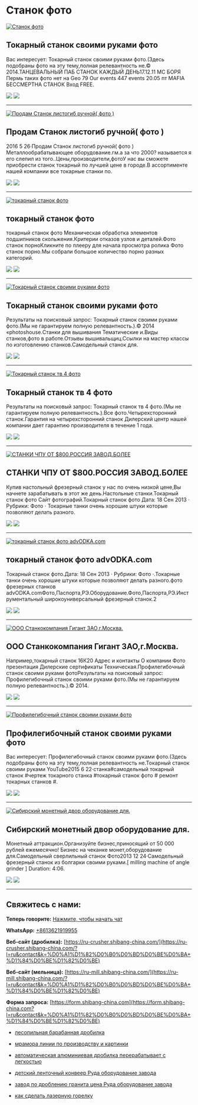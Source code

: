 # Станок фото

<a href="https://swt.shibang-china.com/?l=ru&img&k=%D0%A1%D1%82%D0%B0%D0%BD%D0%BE%D0%BA+%D1%84%D0%BE%D1%82%D0%BE" target="_blank">![Станок фото](http://static.shibang-china.com/all-800x300/883.jpg)</a>

## Токарный станок своими руками фото
Вас интересует: Токарный станок своими руками фото.(Здесь подобраны фото на эту тему,полная релевантность не.© 2014.ТАНЦЕВАЛЬНЫЙ ПАБ СТАНОК КАЖДЫЙ ДЕНЬ17.12.11 МС БОРЯ Пермь таких фото нет на Geo 79 Our events 447 events 20.05 пт MAFIA БЕССМЕРТНА СТАНОК Вход FREE.


<a href="https://whatsapp.shibangsoft.com/WhatsApp.php" target="_blank" title="WhatsApp">![](http://static.shibang-china.com/icon/whatsapp.png)</a> <a href="https://swt.shibang-china.com/?l=ru&icon&k=%D0%A1%D1%82%D0%B0%D0%BD%D0%BE%D0%BA+%D1%84%D0%BE%D1%82%D0%BE" target="_blank">![](http://static.shibang-china.com/icon/chat-ru.png)</a>

---

<a href="https://swt.shibang-china.com/?l=ru&img&k=%D0%A1%D1%82%D0%B0%D0%BD%D0%BE%D0%BA+%D1%84%D0%BE%D1%82%D0%BE" target="_blank">![Продам Станок листогиб ручной( фото )](http://static.shibang-china.com/all-800x300/1306.jpg)</a>

## Продам Станок листогиб ручной( фото )
2016 5 26·Продам Станок листогиб ручной( фото ) Металлообрабатывающее оборудование.гм.а за что 2000? называется я его слепил из того..Цены,производители,фотоУ нас вы сможете приобрести станок токарный по лучшей цене в городе.В ассортименте нашей компании все токарные станки по.


<a href="https://whatsapp.shibangsoft.com/WhatsApp.php" target="_blank" title="WhatsApp">![](http://static.shibang-china.com/icon/whatsapp.png)</a> <a href="https://swt.shibang-china.com/?l=ru&icon&k=%D0%A1%D1%82%D0%B0%D0%BD%D0%BE%D0%BA+%D1%84%D0%BE%D1%82%D0%BE" target="_blank">![](http://static.shibang-china.com/icon/chat-ru.png)</a>

---

<a href="https://swt.shibang-china.com/?l=ru&img&k=%D0%A1%D1%82%D0%B0%D0%BD%D0%BE%D0%BA+%D1%84%D0%BE%D1%82%D0%BE" target="_blank">![токарный станок фото](http://static.shibang-china.com/all-800x300/1230.jpg)</a>

## токарный станок фото
токарный станок фото Механическая обработка элементов подшипников скольжения.Критерии отказов узлов и деталей.Фото станок порноКликните по плееру для начала просмотра ролика Фото станок порно.Мы собрали большое количество порно разных категорий.


<a href="https://whatsapp.shibangsoft.com/WhatsApp.php" target="_blank" title="WhatsApp">![](http://static.shibang-china.com/icon/whatsapp.png)</a> <a href="https://swt.shibang-china.com/?l=ru&icon&k=%D0%A1%D1%82%D0%B0%D0%BD%D0%BE%D0%BA+%D1%84%D0%BE%D1%82%D0%BE" target="_blank">![](http://static.shibang-china.com/icon/chat-ru.png)</a>

---

<a href="https://swt.shibang-china.com/?l=ru&img&k=%D0%A1%D1%82%D0%B0%D0%BD%D0%BE%D0%BA+%D1%84%D0%BE%D1%82%D0%BE" target="_blank">![Токарный станок своими руками фото](http://static.shibang-china.com/all-800x300/231.jpg)</a>

## Токарный станок своими руками фото
Результаты на поисковый запрос: Токарный станок своими руками фото.(Мы не гарантируем полную релевантность.).© 2014 «photoshouse.Станки для вышивания Тематические и.Виды станков,фото в работе.Отзывы вышивальщиц.Ссылки на мастер классы по изготовлению станков.Самодельный станок для.


<a href="https://whatsapp.shibangsoft.com/WhatsApp.php" target="_blank" title="WhatsApp">![](http://static.shibang-china.com/icon/whatsapp.png)</a> <a href="https://swt.shibang-china.com/?l=ru&icon&k=%D0%A1%D1%82%D0%B0%D0%BD%D0%BE%D0%BA+%D1%84%D0%BE%D1%82%D0%BE" target="_blank">![](http://static.shibang-china.com/icon/chat-ru.png)</a>

---

<a href="https://swt.shibang-china.com/?l=ru&img&k=%D0%A1%D1%82%D0%B0%D0%BD%D0%BE%D0%BA+%D1%84%D0%BE%D1%82%D0%BE" target="_blank">![Токарный станок тв 4 фото](http://static.shibang-china.com/all-800x300/1322.jpg)</a>

## Токарный станок тв 4 фото
Результаты на поисковый запрос: Токарный станок тв 4 фото.(Мы не гарантируем полную релевантность.).Все фото.Четырехсторонний станок.Гарантия на четырехсторонний станок Дилерский центр нашей компании дает гарантию производителя в течение 1 года.


<a href="https://whatsapp.shibangsoft.com/WhatsApp.php" target="_blank" title="WhatsApp">![](http://static.shibang-china.com/icon/whatsapp.png)</a> <a href="https://swt.shibang-china.com/?l=ru&icon&k=%D0%A1%D1%82%D0%B0%D0%BD%D0%BE%D0%BA+%D1%84%D0%BE%D1%82%D0%BE" target="_blank">![](http://static.shibang-china.com/icon/chat-ru.png)</a>

---

<a href="https://swt.shibang-china.com/?l=ru&img&k=%D0%A1%D1%82%D0%B0%D0%BD%D0%BE%D0%BA+%D1%84%D0%BE%D1%82%D0%BE" target="_blank">![СТАНКИ ЧПУ ОТ $800.РОССИЯ ЗАВОД.БОЛЕЕ](http://static.shibang-china.com/all-800x300/970.jpg)</a>

## СТАНКИ ЧПУ ОТ $800.РОССИЯ ЗАВОД.БОЛЕЕ
Купив настольный фрезерный станок у нас по очень низкой цене,Вы начнете зарабатывать в этот же день.Настольные станки.Токарный станок фото Сайт фотографий.Токарный станок фото Дата: 18 Сен 2013 · Рубрики: Фото · Токарные танки очень хорошие штуки которые позволяют делать разного.


<a href="https://whatsapp.shibangsoft.com/WhatsApp.php" target="_blank" title="WhatsApp">![](http://static.shibang-china.com/icon/whatsapp.png)</a> <a href="https://swt.shibang-china.com/?l=ru&icon&k=%D0%A1%D1%82%D0%B0%D0%BD%D0%BE%D0%BA+%D1%84%D0%BE%D1%82%D0%BE" target="_blank">![](http://static.shibang-china.com/icon/chat-ru.png)</a>

---

<a href="https://swt.shibang-china.com/?l=ru&img&k=%D0%A1%D1%82%D0%B0%D0%BD%D0%BE%D0%BA+%D1%84%D0%BE%D1%82%D0%BE" target="_blank">![токарный станок фото advODKA.com](http://static.shibang-china.com/all-800x300/1355.jpg)</a>

## токарный станок фото advODKA.com
Токарный станок фото.Дата: 18 Сен 2013 · Рубрики: Фото ·.Токарные танки очень хорошие штуки которые позволяют делать разного.фото фрезерных станков advODKA.comФото,Паспорта,РЭ.Оборудование.Фото,Паспорта,РЭ.Инструментальный широкоуниверсальный фрезерный станок.2


<a href="https://whatsapp.shibangsoft.com/WhatsApp.php" target="_blank" title="WhatsApp">![](http://static.shibang-china.com/icon/whatsapp.png)</a> <a href="https://swt.shibang-china.com/?l=ru&icon&k=%D0%A1%D1%82%D0%B0%D0%BD%D0%BE%D0%BA+%D1%84%D0%BE%D1%82%D0%BE" target="_blank">![](http://static.shibang-china.com/icon/chat-ru.png)</a>

---

<a href="https://swt.shibang-china.com/?l=ru&img&k=%D0%A1%D1%82%D0%B0%D0%BD%D0%BE%D0%BA+%D1%84%D0%BE%D1%82%D0%BE" target="_blank">![ООО Станкокомпания Гигант ЗАО,г.Москва.](http://static.shibang-china.com/all-800x300/1175.jpg)</a>

## ООО Станкокомпания Гигант ЗАО,г.Москва.
Например,токарный станок 16К20 Адрес и контакты О компании Фото презентация Дилерские сертификаты Техническая.Профилегибочный станок своими руками фотоРезультаты на поисковый запрос: Профилегибочный станок своими руками фото.(Мы не гарантируем полную релевантность.).© 2014.


<a href="https://whatsapp.shibangsoft.com/WhatsApp.php" target="_blank" title="WhatsApp">![](http://static.shibang-china.com/icon/whatsapp.png)</a> <a href="https://swt.shibang-china.com/?l=ru&icon&k=%D0%A1%D1%82%D0%B0%D0%BD%D0%BE%D0%BA+%D1%84%D0%BE%D1%82%D0%BE" target="_blank">![](http://static.shibang-china.com/icon/chat-ru.png)</a>

---

<a href="https://swt.shibang-china.com/?l=ru&img&k=%D0%A1%D1%82%D0%B0%D0%BD%D0%BE%D0%BA+%D1%84%D0%BE%D1%82%D0%BE" target="_blank">![Профилегибочный станок своими руками фото](http://static.shibang-china.com/all-800x300/862.jpg)</a>

## Профилегибочный станок своими руками фото
Вас интересует: Профилегибочный станок своими руками фото.(Здесь подобраны фото на эту тему,полная релевантность не.Токарный станок своими руками YouTube2015 6 22·станка#самодельный токарный станок #чертеж токарного станка #токарный станок фото # ремонт токарных станков #.


<a href="https://whatsapp.shibangsoft.com/WhatsApp.php" target="_blank" title="WhatsApp">![](http://static.shibang-china.com/icon/whatsapp.png)</a> <a href="https://swt.shibang-china.com/?l=ru&icon&k=%D0%A1%D1%82%D0%B0%D0%BD%D0%BE%D0%BA+%D1%84%D0%BE%D1%82%D0%BE" target="_blank">![](http://static.shibang-china.com/icon/chat-ru.png)</a>

---

<a href="https://swt.shibang-china.com/?l=ru&img&k=%D0%A1%D1%82%D0%B0%D0%BD%D0%BE%D0%BA+%D1%84%D0%BE%D1%82%D0%BE" target="_blank">![Сибирский монетный двор оборудование для.](http://static.shibang-china.com/all-800x300/701.jpg)</a>

## Сибирский монетный двор оборудование для.
Монетный аттракцион.Организуйте бизнес,приносящий от 50 000 рублей ежемесячно! Бизнес на чеканке монет,оборудование для.Самодельный сверлильный станок Фото2013 12 24·Самодельный фрезерный станок из болгарки своими руками.[ milling machine of angle grinder ] Duration: 4:06.


<a href="https://whatsapp.shibangsoft.com/WhatsApp.php" target="_blank" title="WhatsApp">![](http://static.shibang-china.com/icon/whatsapp.png)</a> <a href="https://swt.shibang-china.com/?l=ru&icon&k=%D0%A1%D1%82%D0%B0%D0%BD%D0%BE%D0%BA+%D1%84%D0%BE%D1%82%D0%BE" target="_blank">![](http://static.shibang-china.com/icon/chat-ru.png)</a>

---
## Свяжитесь с нами:

**Теперь говорите:** [Нажмите, чтобы начать чат](https://swt.shibang-china.com?l=ru&contact&k=%D0%A1%D1%82%D0%B0%D0%BD%D0%BE%D0%BA+%D1%84%D0%BE%D1%82%D0%BE)

**WhatsApp:**  [+8613621919955](https://whatsapp.shibangsoft.com/WhatsApp.php)

**Веб-сайт (дробилка):** [https://ru-crusher.shibang-china.com/](https://ru-crusher.shibang-china.com/?l=ru&contact&k=%D0%A1%D1%82%D0%B0%D0%BD%D0%BE%D0%BA+%D1%84%D0%BE%D1%82%D0%BE)

**Веб-сайт (мельница):** [https://ru-mill.shibang-china.com/](https://ru-mill.shibang-china.com/?l=ru&contact&k=%D0%A1%D1%82%D0%B0%D0%BD%D0%BE%D0%BA+%D1%84%D0%BE%D1%82%D0%BE)

**Форма запроса:** [https://form.shibang-china.com](https://form.shibang-china.com?l=ru&contact&k=%D0%A1%D1%82%D0%B0%D0%BD%D0%BE%D0%BA+%D1%84%D0%BE%D1%82%D0%BE)

* [лесопильная барабанная дробилка](../102/%D0%BB%D0%B5%D1%81%D0%BE%D0%BF%D0%B8%D0%BB%D1%8C%D0%BD%D0%B0%D1%8F%20%D0%B1%D0%B0%D1%80%D0%B0%D0%B1%D0%B0%D0%BD%D0%BD%D0%B0%D1%8F%20%D0%B4%D1%80%D0%BE%D0%B1%D0%B8%D0%BB%D0%BA%D0%B0.md)

* [мрамора линии по производству и картинки](../93/%D0%BC%D1%80%D0%B0%D0%BC%D0%BE%D1%80%D0%B0%20%D0%BB%D0%B8%D0%BD%D0%B8%D0%B8%20%D0%BF%D0%BE%20%D0%BF%D1%80%D0%BE%D0%B8%D0%B7%D0%B2%D0%BE%D0%B4%D1%81%D1%82%D0%B2%D1%83%20%D0%B8%20%D0%BA%D0%B0%D1%80%D1%82%D0%B8%D0%BD%D0%BA%D0%B8.md)

* [автоматическая алюминиевая дробилка перерабатывает с легкостью](../105/%D0%B0%D0%B2%D1%82%D0%BE%D0%BC%D0%B0%D1%82%D0%B8%D1%87%D0%B5%D1%81%D0%BA%D0%B0%D1%8F%20%D0%B0%D0%BB%D1%8E%D0%BC%D0%B8%D0%BD%D0%B8%D0%B5%D0%B2%D0%B0%D1%8F%20%D0%B4%D1%80%D0%BE%D0%B1%D0%B8%D0%BB%D0%BA%D0%B0%20%D0%BF%D0%B5%D1%80%D0%B5%D1%80%D0%B0%D0%B1%D0%B0%D1%82%D1%8B%D0%B2%D0%B0%D0%B5%D1%82%20%D1%81%20%D0%BB%D0%B5%D0%B3%D0%BA%D0%BE%D1%81%D1%82%D1%8C%D1%8E.md)

* [детский ленточный конвеер Руда оборудование завода](../98/%D0%B4%D0%B5%D1%82%D1%81%D0%BA%D0%B8%D0%B9%20%D0%BB%D0%B5%D0%BD%D1%82%D0%BE%D1%87%D0%BD%D1%8B%D0%B9%20%D0%BA%D0%BE%D0%BD%D0%B2%D0%B5%D0%B5%D1%80%20%D0%A0%D1%83%D0%B4%D0%B0%20%D0%BE%D0%B1%D0%BE%D1%80%D1%83%D0%B4%D0%BE%D0%B2%D0%B0%D0%BD%D0%B8%D0%B5%20%D0%B7%D0%B0%D0%B2%D0%BE%D0%B4%D0%B0.md)

* [завод по дроблению гранита цена Руда оборудование завода](../101/%D0%B7%D0%B0%D0%B2%D0%BE%D0%B4%20%D0%BF%D0%BE%20%D0%B4%D1%80%D0%BE%D0%B1%D0%BB%D0%B5%D0%BD%D0%B8%D1%8E%20%D0%B3%D1%80%D0%B0%D0%BD%D0%B8%D1%82%D0%B0%20%D1%86%D0%B5%D0%BD%D0%B0%20%D0%A0%D1%83%D0%B4%D0%B0%20%D0%BE%D0%B1%D0%BE%D1%80%D1%83%D0%B4%D0%BE%D0%B2%D0%B0%D0%BD%D0%B8%D0%B5%20%D0%B7%D0%B0%D0%B2%D0%BE%D0%B4%D0%B0.md)

* [как сделать лазерную горелку](../94/%D0%BA%D0%B0%D0%BA%20%D1%81%D0%B4%D0%B5%D0%BB%D0%B0%D1%82%D1%8C%20%D0%BB%D0%B0%D0%B7%D0%B5%D1%80%D0%BD%D1%83%D1%8E%20%D0%B3%D0%BE%D1%80%D0%B5%D0%BB%D0%BA%D1%83.md)